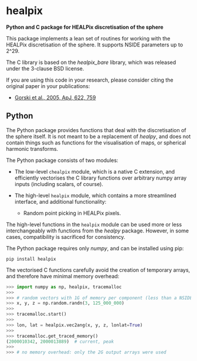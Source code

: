 healpix
=======

**Python and C package for HEALPix discretisation of the sphere**

This package implements a lean set of routines for working with the HEALPix
discretisation of the sphere.  It supports NSIDE parameters up to 2^29.

The C library is based on the *healpix_bare* library, which was released under
the 3-clause BSD license.

If you are using this code in your research, please consider citing the
original paper in your publications:

* [Gorski et al., 2005, ApJ, 622, 759][Gorski+2005]

[Gorski+2005]: http://adsabs.harvard.edu/abs/2005ApJ...622..759G


Python
------

The Python package provides functions that deal with the discretisation of the
sphere itself.  It is not meant to be a replacement of *healpy*, and does not
contain things such as functions for the visualisation of maps, or spherical
harmonic transforms.

The Python package consists of two modules:

* The low-level `chealpix` module, which is a native C extension, and
  efficiently vectorises the C library functions over arbitrary numpy array
  inputs (including scalars, of course).
* The high-level `healpix` module, which contains a more streamlined interface,
  and additional functionality:

  * Random point picking in HEALPix pixels.

The high-level functions in the `healpix` module can be used more or less
interchangeably with functions from the *healpy* package.  However, in some
cases, compatibility is sacrificed for consistency.

The Python package requires only *numpy*, and can be installed using pip:

    pip install healpix

The vectorised C functions carefully avoid the creation of temporary arrays,
and therefore have minimal memory overhead:

```py
>>> import numpy as np, healpix, tracemalloc
>>> 
>>> # random vectors with 1G of memory per component (less than a NSIDE=4K map)
>>> x, y, z = np.random.randn(3, 125_000_000)
>>> 
>>> tracemalloc.start()
>>> 
>>> lon, lat = healpix.vec2ang(x, y, z, lonlat=True)
>>> 
>>> tracemalloc.get_traced_memory()
(2000010342, 2000013889)  # current, peak
>>> 
>>> # no memory overhead: only the 2G output arrays were used
```
